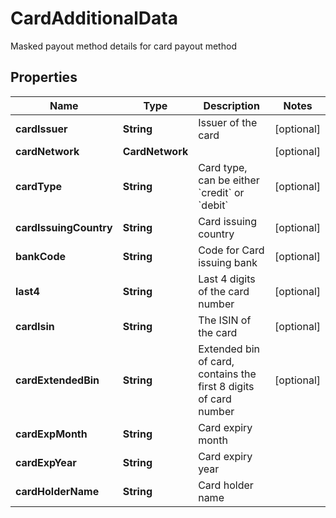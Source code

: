 

# CardAdditionalData

Masked payout method details for card payout method

## Properties

| Name | Type | Description | Notes |
|------------ | ------------- | ------------- | -------------|
|**cardIssuer** | **String** | Issuer of the card |  [optional] |
|**cardNetwork** | **CardNetwork** |  |  [optional] |
|**cardType** | **String** | Card type, can be either &#x60;credit&#x60; or &#x60;debit&#x60; |  [optional] |
|**cardIssuingCountry** | **String** | Card issuing country |  [optional] |
|**bankCode** | **String** | Code for Card issuing bank |  [optional] |
|**last4** | **String** | Last 4 digits of the card number |  [optional] |
|**cardIsin** | **String** | The ISIN of the card |  [optional] |
|**cardExtendedBin** | **String** | Extended bin of card, contains the first 8 digits of card number |  [optional] |
|**cardExpMonth** | **String** | Card expiry month |  |
|**cardExpYear** | **String** | Card expiry year |  |
|**cardHolderName** | **String** | Card holder name |  |



